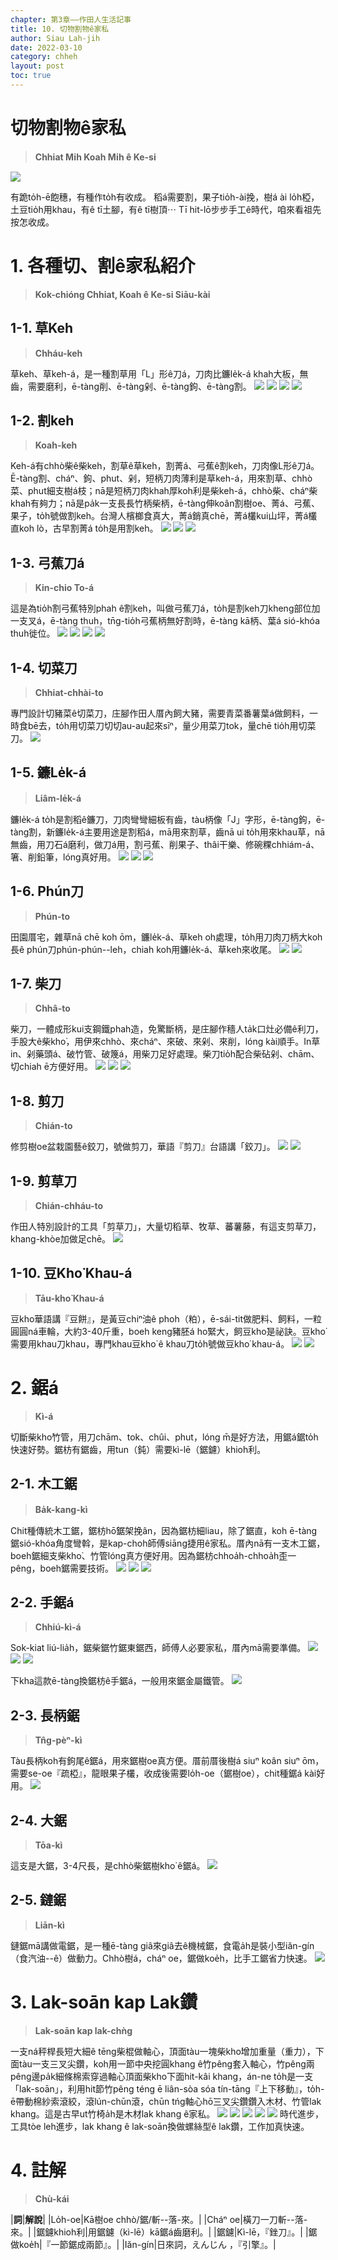 ```yaml
---
chapter: 第3章——作田人生活記事
title: 10. 切物割物ê家私
author: Siau Lah-jih
date: 2022-03-10
category: chheh
layout: post
toc: true
---
```


# 切物割物ê家私
> **Chhiat Mi̍h Koah Mi̍h ê Ke-si**

![](../too5/08/8-3-6-4-1.大鋸.jpg)

有跪to̍h-ē飽穗，有種作to̍h有收成。
稻á需要割，果子tio̍h-ài挽，樹á ài lo̍h椏，土豆tio̍h用khau，有ê tī土腳，有ê tī樹頂⋯
Tī hit-lō步步手工ê時代，咱來看祖先按怎收成。

# 1. 各種切、割ê家私紹介
> **Kok-chióng Chhiat, Koah ê Ke-si Siāu-kài**

## 1-1. 草Keh
> **Chháu-keh**

草keh、草keh-á，是一種割草用「L」形ê刀á，刀肉比鐮le̍k-á khah大板，無齒，需要磨利，ē-tàng削、ē-tàng剁、ē-tàng鉤、ē-tàng割。
![](../too5/08/8-3-1-1.草鍥仔.jpg)
![](../too5/08/8-3-1-2.草鍥仔.jpg)
![](../too5/08/8-3-1-3.草鍥仔.jpg)
![](../too5/08/8-3-1-4.草鍥仔.jpg)

## 1-2. 割keh
> **Koah-keh**

Keh-á有chhò柴ê柴keh，割草ê草keh，割菁á、弓蕉ê割keh，刀肉像L形ê刀á。Ē-tàng割、cháⁿ、鉤、phut、剁，短柄刀肉薄利是草keh-á，用來割草、chhò菜、phut細支樹á枝；nā是短柄刀肉khah厚koh利是柴keh-á，chhò柴、cháⁿ柴khah有夠力；nā是pa̍k一支長長竹柄柴柄，ē-tàng伸koân割樹oe、菁á、弓蕉、果子，to̍h號做割keh。台灣人檳榔食真大，菁á銷真chē，菁á欉kui山坪，菁á欉直koh lò，古早割菁á to̍h是用割keh。
![](../too5/08/8-3-2-1.割鍥.jpg) 
![](../too5/08/8-3-2-2.割鍥.jpg)
![](../too5/08/8-3-2-3.割鍥.jpg)

## 1-3. 弓蕉刀á
> **Kin-chio To-á**

這是為tio̍h割弓蕉特別phah ê割keh，叫做弓蕉刀á，to̍h是割keh刀kheng部位加一支叉á，ē-tàng thuh，tn̄g-tio̍h弓蕉柄無好割時，ē-tàng kā柄、葉á sió-khóa thuh徙位。
![](../too5/08/8-3-3-1.弓蕉刀.jpg)
![](../too5/08/8-3-3-2.弓蕉刀.jpg)
![](../too5/08/8-3-3-3.弓蕉刀.jpg)
![](../too5/08/8-3-3-4.弓蕉刀.jpg)

## 1-4. 切菜刀
> **Chhiat-chhài-to**

專門設計切豬菜ê切菜刀，庄腳作田人厝內飼大豬，需要青菜番薯葉á做飼料，一時食bē去，to̍h用切菜刀切切au-au起來sīⁿ，量少用菜刀tok，量chē tio̍h用切菜刀。
![](../too5/08/8-3-5-2.切菜刀竹塘.jpg)

## 1-5. 鐮Le̍k-á
> **Liâm-le̍k-á**

鐮le̍k-á to̍h是割稻ê鐮刀，刀肉彎彎細板有齒，tàu柄像「J」字形，ē-tàng鉤，ē-tàng割，新鐮le̍k-á主要用途是割稻á，mā用來割草，齒nā ui to̍h用來khau草，nā無齒，用刀石á磨利，做刀á用，割弓蕉、削果子、thâi干樂、修碗粿chhiám-á、箸、削鉛筆，lóng真好用。
![](../too5/08/8-3-7-1.鐮力仔.jpg)
![](../too5/08/8-3-7-2.鐮力仔.jpg)
![](../too5/08/8-3-7-3.鐮力仔.jpg)

## 1-6.  Phún刀
> **Phún-to**

田園厝宅，雜草nā chē koh ōm，鐮le̍k-á、草keh oh處理，to̍h用刀肉刀柄大koh長ê phún刀phún-phún--leh，chiah koh用鐮le̍k-á、草keh來收尾。
![](../too5/08/8-3-8-1.翸刀.jpg)
![](../too5/08/8-3-8-2.翸刀.jpg)

## 1-7.  柴刀
> **Chhâ-to**

柴刀，一體成形kui支鋼鐵phah造，免驚斷柄，是庄腳作穡人ta̍k口灶必備ê利刀，手股大ê柴kho͘，用伊來chhò、來cháⁿ、來破、來剁、來削，lóng kài順手。In草in、剁藥頭á、破竹管、破篾á，用柴刀足好處理。柴刀tio̍h配合柴砧剁、chām、切chiah ē方便好用。
![](../too5/08/8-3-9-1.柴刀.jpg) 
![](../too5/08/8-3-9-2.柴刀.jpg)
![](../too5/08/8-3-9-3.柴刀.jpg)

## 1-8. 剪刀
> **Chián-to**

修剪樹oe盆栽園藝ê鉸刀，號做剪刀，華語『剪刀』台語講「鉸刀」。
![](../too5/08/8-3-10-1.剪刀.jpg)
![](../too5/08/8-3-10-2.剪刀.jpg)

## 1-9. 剪草刀
> **Chián-chháu-to**

作田人特別設計的工具「剪草刀」，大量切稻草、牧草、蕃薯藤，有這支剪草刀，khang-khòe加做足chē。
![](../too5/08/8-3-11-1.剪草刀.jpg)

## 1-10. 豆Kho͘ Khau-á
> **Tāu-kho͘ Khau-á**

豆kho͘華語講『豆餅』，是黃豆chiⁿ油ê phoh（粕），ē-sái-tit做肥料、飼料，一粒圓圓ná車輪，大約3-40斤重，boeh keng豬胚á ho͘緊大，飼豆kho͘是祕訣。豆kho͘需要用khau刀khau，專門khau豆kho͘ ê khau刀to̍h號做豆kho͘ khau-á。
![](../too5/08/8-3-12-1.豆箍剾刀.jpg) 
![](../too5/08/8-3-12-2.豆箍剾刀.jpg)

# 2. 鋸á
> **Kì-á**

切斷柴kho͘竹管，用刀chām、tok、chûi、phut，lóng m̄是好方法，用鋸á鋸to̍h快速好勢。鋸枋有鋸齒，用tun（鈍）需要kì-lē（鋸鑢）khioh利。

## 2-1. 木工鋸
> **Ba̍k-kang-kì**

Chit種傳統木工鋸，鋸枋hō͘鋸架挽ân，因為鋸枋細liau，除了鋸直，koh ē-tàng鋸sió-khóa角度彎斡，是kap-choh師傅siāng捷用ê家私。厝內nā有一支木工鋸，boeh鋸細支柴kho͘、竹管lóng真方便好用。因為鋸枋chhoa̍h-chhoa̍h歪一pêng，boeh鋸需要技術。
![](../too5/08/8-3-6-1-1.木工鋸.jpg)
![](../too5/08/8-3-6-1-2.木工鋸.jpg)
![](../too5/08/8-3-6-1-3.手鋸仔原住民.jpg)

## 2-2. 手鋸á
> **Chhiú-kì-á**

Sok-kiat liú-lia̍h，鋸柴鋸竹鋸東鋸西，師傅人必要家私，厝內mā需要準備。
![](../too5/08/8-3-6-2-1.手鋸仔.jpg) 
![](../too5/08/8-3-6-2-2.手鋸仔.jpg)
![](../too5/08/8-3-6-2-3.手鋸仔.jpg)

下kha這款ē-tàng換鋸枋ê手鋸á，一般用來鋸金屬鐵管。
![](../too5/08/8-3-6-2-4.手鋸仔.jpg)


## 2-3. 長柄鋸
> **Tn̂g-pèⁿ-kì**

Tàu長柄koh有鉤尾ê鋸á，用來鋸樹oe真方便。厝前厝後樹á siuⁿ koân siuⁿ ōm，需要se-oe『疏椏』，龍眼果子欉，收成後需要lo̍h-oe（鋸樹oe），chit種鋸á kài好用。
![](../too5/08/8-3-6-3-1.長柄鋸.jpg)

## 2-4. 大鋸
> **Tōa-kì**

這支是大鋸，3-4尺長，是chhò柴鋸樹kho͘ ê鋸á。
![](../too5/08/8-3-6-4-1.大鋸.jpg)

## 2-5. 鏈鋸
> **Liān-kì**

鏈鋸mā講做電鋸，是一種ē-tàng giâ來giâ去ê機械鋸，食電a̍h是裝小型iăn-gín（食汽油--ê）做動力。Chhò樹á，cháⁿ oe，鋸做koe̍h，比手工鋸省力快速。
![](../too5/08/8-3-6-5-1.鏈鋸.jpg)

# 3. Lak-soān kap Lak鑽
> **Lak-soān kap lak-chǹg**

一支ná秤桿長短大細ê tēng柴棍做軸心，頂面tàu一塊柴kho͘增加重量（重力），下面tàu一支三叉尖鑽，koh用一節中央挖圓khang ê竹pêng套入軸心，竹pêng兩pêng邊pa̍k細條棉索穿過軸心頂面柴kho͘下面hit-kâi khang，án-ne to̍h是一支「lak-soān」，利用hit節竹pêng téng ē liân-sòa sóa tín-tāng『上下移動』，to̍h-ē帶動棉紗索滾絞，滾lún-chūn滾，chūn tńg軸心hō͘三叉尖鑽鑽入木材、竹管lak khang。這是古早ut竹椅a̍h是木材lak khang ê家私。
![](../too5/08/8-3-13-1.轆鏇竹仔.jpg)
![](../too5/08/8-3-13-2.轆鏇原住民.jpg)
![](../too5/08/8-3-13-3.轆鏇.jpg)
![](../too5/08/8-3-13-4.轆鏇.jpg)
![](../too5/08/8-3-13-5.轆鏇.jpg)
時代進步，工具tòe leh進步，lak khang ê lak-soān換做螺絲型ê lak鑽，工作加真快速。

# 4. 註解
> **Chù-kái**

|**詞**|**解說**|
|Lo̍h-oe|Kā樹oe chhò/鋸/斬--落-來。|
|Cháⁿ oe|橫刀一刀斬--落-來。|
|鋸鑢khioh利|用鋸鑢（kì-lē）kā鋸á齒磨利。|
|鋸鑢|Kì-lē，『銼刀』。|
|鋸做koe̍h|『一節鋸成兩節』。|
|Iăn-gín|日來詞，えんじん ，『引擎』。|
